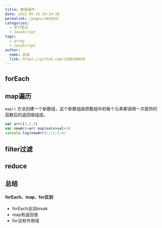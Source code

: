 ```yaml
---
title: 数组操作
date: 2022-05-15 14:14:16
permalink: /pages/a6b502/
categories: 
  - 学习笔记
  - JavaScript
tags: 
  - array
  - JavaScript
author: 
  name: 执迷
  link: https://github.com/1208340028
---
```

## forEach

## map遍历
`map()` 方法创建一个新数组，这个新数组由原数组中的每个元素都调用一次提供的函数后的返回值组成。
```js
var arr=[1,2,3]
var newArr=arr.map(val=>val+1)
console.log(newArr)//[2,3,4]
```

## filter过滤
## reduce
## 总结
#### forEach、map、for区别
- forEach没法break
- map有返回值
- for没有作用域
